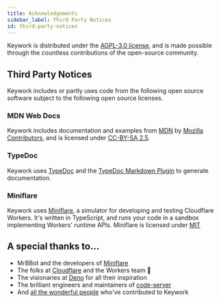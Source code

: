 ```yaml
---
title: Acknowledgements
sidebar_label: Third Party Notices
id: third-party-notices
---
```


Keywork is distributed under the [AGPL-3.0 license](https://www.gnu.org/licenses/agpl-3.0.html),
and is made possible through the countless contributions of the open-source community.

## Third Party Notices

Keywork includes or partly uses code from the following open source software
subject to the following open source licenses.

### MDN Web Docs

Keywork includes documentation and examples from [MDN](https://developer.mozilla.org//en-US/docs/MDN/About)
by [Mozilla Contributors](https://developer.mozilla.org//en-US/docs/MDN/About/contributors.txt),
and is licensed under [CC-BY-SA 2.5](https://creativecommons.org/licenses/by-sa/2.5/).

### TypeDoc

Keywork uses [TypeDoc](https://typedoc.org) and the [TypeDoc Markdown Plugin](https://github.com/tgreyuk/typedoc-plugin-markdown) to generate documentation.

### Miniflare

Keywork uses [Miniflare](https://miniflare.dev/), a simulator for developing and testing Cloudflare Workers.
It's written in TypeScript, and runs your code in a sandbox implementing Workers' runtime APIs.
Miniflare is licensed under [MIT](https://github.com/cloudflare/miniflare/blob/master/LICENSE)

## A special thanks to...

- MrBBot and the developers of [Miniflare](https://miniflare.dev/)
- The folks at [Cloudflare](https://cloudflare.com) and the Workers team 💞
- The visionaries at [Deno](https://deno.land) for all their inspiration
- The brilliant engineers and maintainers of [code-server](https://github.com/coder/code-server)
- And [all the wonderful people](https://github.com/nirrius/keywork/graphs/contributors) who've contributed to Keywork
